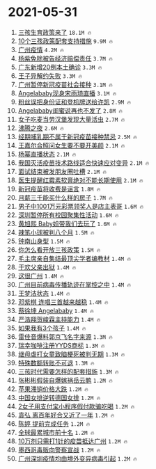 # 2021-05-31

1. [三孩生育政策来了](https://s.weibo.com/weibo?q=%23%E4%B8%89%E5%AD%A9%E7%94%9F%E8%82%B2%E6%94%BF%E7%AD%96%E6%9D%A5%E4%BA%86%23&Refer=top) `18.1M 🔥`
1. [10个三孩政策配套支持措施](https://s.weibo.com/weibo?q=%2310%E4%B8%AA%E4%B8%89%E5%AD%A9%E6%94%BF%E7%AD%96%E9%85%8D%E5%A5%97%E6%94%AF%E6%8C%81%E6%8E%AA%E6%96%BD%23&Refer=top) `9.9M 🔥`
1. [广州疫情](https://s.weibo.com/weibo?q=%23%E5%B9%BF%E5%B7%9E%E7%96%AB%E6%83%85%23&Refer=top) `4.2M 🔥`
1. [杨紫免除被告经济赔偿责任](https://s.weibo.com/weibo?q=%23%E6%9D%A8%E7%B4%AB%E5%85%8D%E9%99%A4%E8%A2%AB%E5%91%8A%E7%BB%8F%E6%B5%8E%E8%B5%94%E5%81%BF%E8%B4%A3%E4%BB%BB%23&Refer=top) `3.7M 🔥`
1. [广东新增20例本土确诊](https://s.weibo.com/weibo?q=%23%E5%B9%BF%E4%B8%9C%E6%96%B0%E5%A2%9E20%E4%BE%8B%E6%9C%AC%E5%9C%9F%E7%A1%AE%E8%AF%8A%23&Refer=top) `3.3M 🔥`
1. [王子异解约失败](https://s.weibo.com/weibo?q=%23%E7%8E%8B%E5%AD%90%E5%BC%82%E8%A7%A3%E7%BA%A6%E5%A4%B1%E8%B4%A5%23&Refer=top) `3.3M 🔥`
1. [广州暂停新冠疫苗社会接种](https://s.weibo.com/weibo?q=%23%E5%B9%BF%E5%B7%9E%E6%9A%82%E5%81%9C%E6%96%B0%E5%86%A0%E7%96%AB%E8%8B%97%E7%A4%BE%E4%BC%9A%E6%8E%A5%E7%A7%8D%23&Refer=top) `3.1M 🔥`
1. [Angelababy现身宋雨琦直播](https://s.weibo.com/weibo?q=Angelababy%E7%8E%B0%E8%BA%AB%E5%AE%8B%E9%9B%A8%E7%90%A6%E7%9B%B4%E6%92%AD&Refer=top) `3.1M 🔥`
1. [粉丝误把身份证和登机牌送给许凯](https://s.weibo.com/weibo?q=%23%E7%B2%89%E4%B8%9D%E8%AF%AF%E6%8A%8A%E8%BA%AB%E4%BB%BD%E8%AF%81%E5%92%8C%E7%99%BB%E6%9C%BA%E7%89%8C%E9%80%81%E7%BB%99%E8%AE%B8%E5%87%AF%23&Refer=top) `2.9M 🔥`
1. [Angelababy闺蜜说再也不发了](https://s.weibo.com/weibo?q=%23Angelababy%E9%97%BA%E8%9C%9C%E8%AF%B4%E5%86%8D%E4%B9%9F%E4%B8%8D%E5%8F%91%E4%BA%86%23&Refer=top) `2.8M 🔥`
1. [女子吃麦当劳汉堡发现大量活虫](https://s.weibo.com/weibo?q=%23%E5%A5%B3%E5%AD%90%E5%90%83%E9%BA%A6%E5%BD%93%E5%8A%B3%E6%B1%89%E5%A0%A1%E5%8F%91%E7%8E%B0%E5%A4%A7%E9%87%8F%E6%B4%BB%E8%99%AB%23&Refer=top) `2.7M 🔥`
1. [沸腾之夜](https://s.weibo.com/weibo?q=%E6%B2%B8%E8%85%BE%E4%B9%8B%E5%A4%9C&Refer=top) `2.6M 🔥`
1. [经期哺乳期不属于新冠疫苗接种禁忌](https://s.weibo.com/weibo?q=%23%E7%BB%8F%E6%9C%9F%E5%93%BA%E4%B9%B3%E6%9C%9F%E4%B8%8D%E5%B1%9E%E4%BA%8E%E6%96%B0%E5%86%A0%E7%96%AB%E8%8B%97%E6%8E%A5%E7%A7%8D%E7%A6%81%E5%BF%8C%23&Refer=top) `2.5M 🔥`
1. [王嘉尔合照问女生要不要开美颜](https://s.weibo.com/weibo?q=%23%E7%8E%8B%E5%98%89%E5%B0%94%E5%90%88%E7%85%A7%E9%97%AE%E5%A5%B3%E7%94%9F%E8%A6%81%E4%B8%8D%E8%A6%81%E5%BC%80%E7%BE%8E%E9%A2%9C%23&Refer=top) `2.1M 🔥`
1. [杨幂直播状态](https://s.weibo.com/weibo?q=%23%E6%9D%A8%E5%B9%82%E7%9B%B4%E6%92%AD%E7%8A%B6%E6%80%81%23&Refer=top) `2.1M 🔥`
1. [我国灭活疫苗技术路线适合快速应对变异](https://s.weibo.com/weibo?q=%23%E6%88%91%E5%9B%BD%E7%81%AD%E6%B4%BB%E7%96%AB%E8%8B%97%E6%8A%80%E6%9C%AF%E8%B7%AF%E7%BA%BF%E9%80%82%E5%90%88%E5%BF%AB%E9%80%9F%E5%BA%94%E5%AF%B9%E5%8F%98%E5%BC%82%23&Refer=top) `2.1M 🔥`
1. [面试结束被发朋友圈吐槽](https://s.weibo.com/weibo?q=%23%E9%9D%A2%E8%AF%95%E7%BB%93%E6%9D%9F%E8%A2%AB%E5%8F%91%E6%9C%8B%E5%8F%8B%E5%9C%88%E5%90%90%E6%A7%BD%23&Refer=top) `2.1M 🔥`
1. [医生提醒红霉素软膏绝对不能长期使用](https://s.weibo.com/weibo?q=%23%E5%8C%BB%E7%94%9F%E6%8F%90%E9%86%92%E7%BA%A2%E9%9C%89%E7%B4%A0%E8%BD%AF%E8%86%8F%E7%BB%9D%E5%AF%B9%E4%B8%8D%E8%83%BD%E9%95%BF%E6%9C%9F%E4%BD%BF%E7%94%A8%23&Refer=top) `2.1M 🔥`
1. [新冠疫苗将收费是谣言](https://s.weibo.com/weibo?q=%23%E6%96%B0%E5%86%A0%E7%96%AB%E8%8B%97%E5%B0%86%E6%94%B6%E8%B4%B9%E6%98%AF%E8%B0%A3%E8%A8%80%23&Refer=top) `1.8M 🔥`
1. [月薪三千能买什么样的房子](https://s.weibo.com/weibo?q=%23%E6%9C%88%E8%96%AA%E4%B8%89%E5%8D%83%E8%83%BD%E4%B9%B0%E4%BB%80%E4%B9%88%E6%A0%B7%E7%9A%84%E6%88%BF%E5%AD%90%23&Refer=top) `1.7M 🔥`
1. [男子中1001万元彩票领奖人是店主表哥](https://s.weibo.com/weibo?q=%23%E7%94%B7%E5%AD%90%E4%B8%AD1001%E4%B8%87%E5%85%83%E5%BD%A9%E7%A5%A8%E9%A2%86%E5%A5%96%E4%BA%BA%E6%98%AF%E5%BA%97%E4%B8%BB%E8%A1%A8%E5%93%A5%23&Refer=top) `1.6M 🔥`
1. [深圳暂停所有校园聚集性活动](https://s.weibo.com/weibo?q=%23%E6%B7%B1%E5%9C%B3%E6%9A%82%E5%81%9C%E6%89%80%E6%9C%89%E6%A0%A1%E5%9B%AD%E8%81%9A%E9%9B%86%E6%80%A7%E6%B4%BB%E5%8A%A8%23&Refer=top) `1.6M 🔥`
1. [黄旭熙 Baby姐带我们去玩了](https://s.weibo.com/weibo?q=%E9%BB%84%E6%97%AD%E7%86%99%20Baby%E5%A7%90%E5%B8%A6%E6%88%91%E4%BB%AC%E5%8E%BB%E7%8E%A9%E4%BA%86&Refer=top) `1.6M 🔥`
1. [辣笔小球被判八个月](https://s.weibo.com/weibo?q=%23%E8%BE%A3%E7%AC%94%E5%B0%8F%E7%90%83%E8%A2%AB%E5%88%A4%E5%85%AB%E4%B8%AA%E6%9C%88%23&Refer=top) `1.5M 🔥`
1. [钟南山身型](https://s.weibo.com/weibo?q=%23%E9%92%9F%E5%8D%97%E5%B1%B1%E8%BA%AB%E5%9E%8B%23&Refer=top) `1.5M 🔥`
1. [你怎么看开放三孩政策](https://s.weibo.com/weibo?q=%23%E4%BD%A0%E6%80%8E%E4%B9%88%E7%9C%8B%E5%BC%80%E6%94%BE%E4%B8%89%E5%AD%A9%E6%94%BF%E7%AD%96%23&Refer=top) `1.5M 🔥`
1. [毛主席亲自集结最顶尖学者编教材](https://s.weibo.com/weibo?q=%23%E6%AF%9B%E4%B8%BB%E5%B8%AD%E4%BA%B2%E8%87%AA%E9%9B%86%E7%BB%93%E6%9C%80%E9%A1%B6%E5%B0%96%E5%AD%A6%E8%80%85%E7%BC%96%E6%95%99%E6%9D%90%23&Refer=top) `1.4M 🔥`
1. [于欢父亲出狱](https://s.weibo.com/weibo?q=%23%E4%BA%8E%E6%AC%A2%E7%88%B6%E4%BA%B2%E5%87%BA%E7%8B%B1%23&Refer=top) `1.4M 🔥`
1. [这很广州](https://s.weibo.com/weibo?q=%E8%BF%99%E5%BE%88%E5%B9%BF%E5%B7%9E&Refer=top) `1.4M 🔥`
1. [广州目前病毒传播轨迹在掌控之中](https://s.weibo.com/weibo?q=%23%E5%B9%BF%E5%B7%9E%E7%9B%AE%E5%89%8D%E7%97%85%E6%AF%92%E4%BC%A0%E6%92%AD%E8%BD%A8%E8%BF%B9%E5%9C%A8%E6%8E%8C%E6%8E%A7%E4%B9%8B%E4%B8%AD%23&Refer=top) `1.4M 🔥`
1. [王梦洁状态](https://s.weibo.com/weibo?q=%23%E7%8E%8B%E6%A2%A6%E6%B4%81%E7%8A%B6%E6%80%81%23&Refer=top) `1.4M 🔥`
1. [邓紫棋 连唱三首越来越稳](https://s.weibo.com/weibo?q=%E9%82%93%E7%B4%AB%E6%A3%8B%20%E8%BF%9E%E5%94%B1%E4%B8%89%E9%A6%96%E8%B6%8A%E6%9D%A5%E8%B6%8A%E7%A8%B3&Refer=top) `1.4M 🔥`
1. [蔡徐坤 Angelababy](https://s.weibo.com/weibo?q=%E8%94%A1%E5%BE%90%E5%9D%A4%20Angelababy&Refer=top) `1.4M 🔥`
1. [严浩翔贺峻霖主持能力](https://s.weibo.com/weibo?q=%23%E4%B8%A5%E6%B5%A9%E7%BF%94%E8%B4%BA%E5%B3%BB%E9%9C%96%E4%B8%BB%E6%8C%81%E8%83%BD%E5%8A%9B%23&Refer=top) `1.4M 🔥`
1. [如果我有3个孩子](https://s.weibo.com/weibo?q=%23%E5%A6%82%E6%9E%9C%E6%88%91%E6%9C%893%E4%B8%AA%E5%AD%A9%E5%AD%90%23&Refer=top) `1.4M 🔥`
1. [雷佳音爆料郭京飞名字来源](https://s.weibo.com/weibo?q=%23%E9%9B%B7%E4%BD%B3%E9%9F%B3%E7%88%86%E6%96%99%E9%83%AD%E4%BA%AC%E9%A3%9E%E5%90%8D%E5%AD%97%E6%9D%A5%E6%BA%90%23&Refer=top) `1.3M 🔥`
1. [瑞幸咖啡注册YYDS商标](https://s.weibo.com/weibo?q=%23%E7%91%9E%E5%B9%B8%E5%92%96%E5%95%A1%E6%B3%A8%E5%86%8CYYDS%E5%95%86%E6%A0%87%23&Refer=top) `1.3M 🔥`
1. [继母虐打女童致脑梗死被判无期](https://s.weibo.com/weibo?q=%23%E7%BB%A7%E6%AF%8D%E8%99%90%E6%89%93%E5%A5%B3%E7%AB%A5%E8%87%B4%E8%84%91%E6%A2%97%E6%AD%BB%E8%A2%AB%E5%88%A4%E6%97%A0%E6%9C%9F%23&Refer=top) `1.3M 🔥`
1. [特殊数额转账不可退](https://s.weibo.com/weibo?q=%23%E7%89%B9%E6%AE%8A%E6%95%B0%E9%A2%9D%E8%BD%AC%E8%B4%A6%E4%B8%8D%E5%8F%AF%E9%80%80%23&Refer=top) `1.3M 🔥`
1. [三孩时代需要怎样的配套措施](https://s.weibo.com/weibo?q=%23%E4%B8%89%E5%AD%A9%E6%97%B6%E4%BB%A3%E9%9C%80%E8%A6%81%E6%80%8E%E6%A0%B7%E7%9A%84%E9%85%8D%E5%A5%97%E6%8E%AA%E6%96%BD%23&Refer=top) `1.3M 🔥`
1. [张彬彬假装自爆嫁祸岳云鹏](https://s.weibo.com/weibo?q=%23%E5%BC%A0%E5%BD%AC%E5%BD%AC%E5%81%87%E8%A3%85%E8%87%AA%E7%88%86%E5%AB%81%E7%A5%B8%E5%B2%B3%E4%BA%91%E9%B9%8F%23&Refer=top) `1.2M 🔥`
1. [苹果滞销价格大跌](https://s.weibo.com/weibo?q=%23%E8%8B%B9%E6%9E%9C%E6%BB%9E%E9%94%80%E4%BB%B7%E6%A0%BC%E5%A4%A7%E8%B7%8C%23&Refer=top) `1.2M 🔥`
1. [中国女排逆转德国女排](https://s.weibo.com/weibo?q=%23%E4%B8%AD%E5%9B%BD%E5%A5%B3%E6%8E%92%E9%80%86%E8%BD%AC%E5%BE%B7%E5%9B%BD%E5%A5%B3%E6%8E%92%23&Refer=top) `1.2M 🔥`
1. [2女子用支付宝小程序假付款骗吃喝](https://s.weibo.com/weibo?q=%232%E5%A5%B3%E5%AD%90%E7%94%A8%E6%94%AF%E4%BB%98%E5%AE%9D%E5%B0%8F%E7%A8%8B%E5%BA%8F%E5%81%87%E4%BB%98%E6%AC%BE%E9%AA%97%E5%90%83%E5%96%9D%23&Refer=top) `1.2M 🔥`
1. [袁弘 离百年好合又近了一年](https://s.weibo.com/weibo?q=%E8%A2%81%E5%BC%98%20%E7%A6%BB%E7%99%BE%E5%B9%B4%E5%A5%BD%E5%90%88%E5%8F%88%E8%BF%91%E4%BA%86%E4%B8%80%E5%B9%B4&Refer=top) `1.2M 🔥`
1. [陈婷 提前完成任务](https://s.weibo.com/weibo?q=%E9%99%88%E5%A9%B7%20%E6%8F%90%E5%89%8D%E5%AE%8C%E6%88%90%E4%BB%BB%E5%8A%A1&Refer=top) `1.2M 🔥`
1. [全球最累城市前十名](https://s.weibo.com/weibo?q=%23%E5%85%A8%E7%90%83%E6%9C%80%E7%B4%AF%E5%9F%8E%E5%B8%82%E5%89%8D%E5%8D%81%E5%90%8D%23&Refer=top) `1.2M 🔥`
1. [10万剂只需打1针的疫苗抵达广州](https://s.weibo.com/weibo?q=%2310%E4%B8%87%E5%89%82%E5%8F%AA%E9%9C%80%E6%89%931%E9%92%88%E7%9A%84%E7%96%AB%E8%8B%97%E6%8A%B5%E8%BE%BE%E5%B9%BF%E5%B7%9E%23&Refer=top) `1.2M 🔥`
1. [墨西哥毒贩向警察宣战](https://s.weibo.com/weibo?q=%23%E5%A2%A8%E8%A5%BF%E5%93%A5%E6%AF%92%E8%B4%A9%E5%90%91%E8%AD%A6%E5%AF%9F%E5%AE%A3%E6%88%98%23&Refer=top) `1.2M 🔥`
1. [广州深圳疫情均由境外变异病毒引起](https://s.weibo.com/weibo?q=%23%E5%B9%BF%E5%B7%9E%E6%B7%B1%E5%9C%B3%E7%96%AB%E6%83%85%E5%9D%87%E7%94%B1%E5%A2%83%E5%A4%96%E5%8F%98%E5%BC%82%E7%97%85%E6%AF%92%E5%BC%95%E8%B5%B7%23&Refer=top) `1.2M 🔥`
